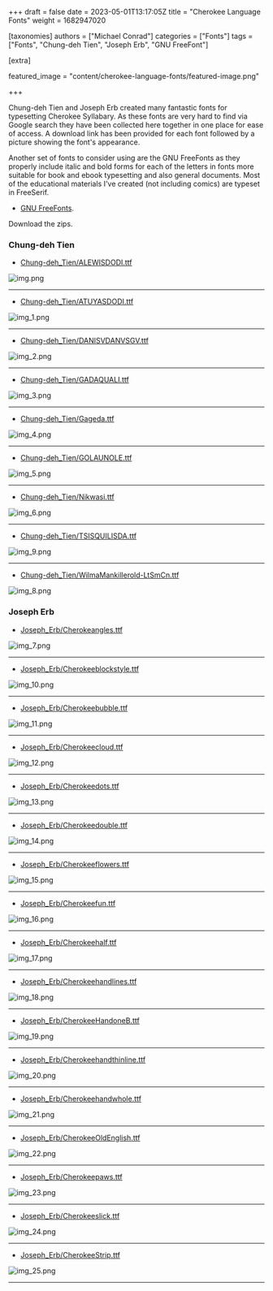 +++
draft = false
date = 2023-05-01T13:17:05Z
title = "Cherokee Language Fonts"
weight = 1682947020

[taxonomies]
authors = ["Michael Conrad"]
categories = ["Fonts"]
tags = ["Fonts", "Chung-deh Tien", "Joseph Erb", "GNU FreeFont"]

[extra]

featured_image = "content/cherokee-language-fonts/featured-image.png"

+++

Chung-deh Tien and Joseph Erb created many fantastic fonts for typesetting Cherokee Syllabary. As these fonts
are very hard to find via Google search they have been collected here together in one place for ease of access.
A download link has been provided for each font followed by a picture showing the font's appearance.

Another set of fonts to consider using are the GNU FreeFonts as they properly include italic and bold forms for
each of the letters in fonts more suitable for book and ebook typesetting and also general documents.
Most of the educational materials I've created (not including comics) are typeset in FreeSerif.

<!-- more -->

* [GNU FreeFonts](https://savannah.gnu.org/projects/freefont/).

Download the zips.

### Chung-deh Tien

* [Chung-deh_Tien/ALEWISDODI.ttf](Chung-deh_Tien/ALEWISDODI.ttf)

![img.png](img/img.png)

---

* [Chung-deh_Tien/ATUYASDODI.ttf](Chung-deh_Tien/ATUYASDODI.ttf)

![img_1.png](img/img_1.png)

---

* [Chung-deh_Tien/DANISVDANVSGV.ttf](Chung-deh_Tien/DANISVDANVSGV.ttf)

![img_2.png](img/img_2.png)

---

* [Chung-deh_Tien/GADAQUALI.ttf](Chung-deh_Tien/GADAQUALI.ttf)

![img_3.png](img/img_3.png)

---

* [Chung-deh_Tien/Gageda.ttf](Chung-deh_Tien/Gageda.ttf)

![img_4.png](img/img_4.png)

---

* [Chung-deh_Tien/GOLAUNOLE.ttf](Chung-deh_Tien/GOLAUNOLE.ttf)

![img_5.png](img/img_5.png)

---

* [Chung-deh_Tien/Nikwasi.ttf](Chung-deh_Tien/Nikwasi.ttf)

![img_6.png](img/img_6.png)

---

* [Chung-deh_Tien/TSISQUILISDA.ttf](Chung-deh_Tien/TSISQUILISDA.ttf)

![img_9.png](img/img_9.png)

---

* [Chung-deh_Tien/WilmaMankillerold-LtSmCn.ttf](Chung-deh_Tien/WilmaMankillerold-LtSmCn.ttf)

![img_8.png](img/img_8.png)

### Joseph Erb

* [Joseph_Erb/Cherokeangles.ttf](Joseph_Erb/Cherokeangles.ttf)

![img_7.png](img/img_7.png)

---

* [Joseph_Erb/Cherokeeblockstyle.ttf](Joseph_Erb/Cherokeeblockstyle.ttf)

![img_10.png](img/img_10.png)

---

* [Joseph_Erb/Cherokeebubble.ttf](Joseph_Erb/Cherokeebubble.ttf)

![img_11.png](img/img_11.png)

---

* [Joseph_Erb/Cherokeecloud.ttf](Joseph_Erb/Cherokeecloud.ttf)

![img_12.png](img/img_12.png)

---

* [Joseph_Erb/Cherokeedots.ttf](Joseph_Erb/Cherokeedots.ttf)

![img_13.png](img/img_13.png)

---

* [Joseph_Erb/Cherokeedouble.ttf](Joseph_Erb/Cherokeedouble.ttf)

![img_14.png](img/img_14.png)

---

* [Joseph_Erb/Cherokeeflowers.ttf](Joseph_Erb/Cherokeeflowers.ttf)

![img_15.png](img/img_15.png)

---

* [Joseph_Erb/Cherokeefun.ttf](Joseph_Erb/Cherokeefun.ttf)

![img_16.png](img/img_16.png)

---

* [Joseph_Erb/Cherokeehalf.ttf](Joseph_Erb/Cherokeehalf.ttf)

![img_17.png](img/img_17.png)

---

* [Joseph_Erb/Cherokeehandlines.ttf](Joseph_Erb/Cherokeehandlines.ttf)

![img_18.png](img/img_18.png)

---

* [Joseph_Erb/CherokeeHandoneB.ttf](Joseph_Erb/CherokeeHandoneB.ttf)

![img_19.png](img/img_19.png)

---

* [Joseph_Erb/Cherokeehandthinline.ttf](Joseph_Erb/Cherokeehandthinline.ttf)

![img_20.png](img/img_20.png)

---

* [Joseph_Erb/Cherokeehandwhole.ttf](Joseph_Erb/Cherokeehandwhole.ttf)

![img_21.png](img/img_21.png)

---

* [Joseph_Erb/CherokeeOldEnglish.ttf](Joseph_Erb/CherokeeOldEnglish.ttf)

![img_22.png](img/img_22.png)

---

* [Joseph_Erb/Cherokeepaws.ttf](Joseph_Erb/Cherokeepaws.ttf)

![img_23.png](img/img_23.png)

---

* [Joseph_Erb/Cherokeeslick.ttf](Joseph_Erb/Cherokeeslick.ttf)

![img_24.png](img/img_24.png)

---

* [Joseph_Erb/CherokeeStrip.ttf](Joseph_Erb/CherokeeStrip.ttf)

![img_25.png](img/img_25.png)

---

